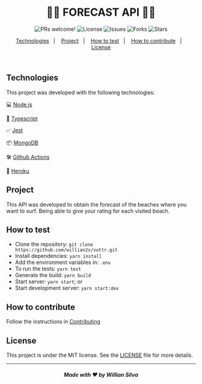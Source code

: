 <h1 align="center">
  🌊🌊 FORECAST API 🌊🌊
</h1>

<p align="center">
  <img
    src="https://img.shields.io/static/v1?label=PRs&message=welcome&color=217EEB&labelColor=000000"
    alt="PRs welcome!"
  />
  <img
    src="https://img.shields.io/static/v1?label=license&message=MIT&color=217EEB&labelColor=000000"
    alt="License"
  />
  <img
    src="https://img.shields.io/github/issues/willian2s/forecast-api?color=217EEB&&labelColor=000000"
    alt="Issues"
  />
  <img
    src="https://img.shields.io/github/forks/willian2s/forecast-api?color=217EEB&&labelColor=000000"
    alt="Forks"
  />
  <img
    src="https://img.shields.io/github/stars/willian2s/forecast-api?color=217EEB&&labelColor=000000"
    alt="Stars"
  />
</p>

<p align="center">
  <a href="#technologies">Technologies</a>&nbsp;&nbsp;&nbsp;|&nbsp;&nbsp;&nbsp;
  <a href="#project">Project</a>&nbsp;&nbsp;&nbsp;|&nbsp;&nbsp;&nbsp;
  <a href="#how-to-test">How to test</a>&nbsp;&nbsp;&nbsp;|&nbsp;&nbsp;&nbsp;
  <a href="#how-to-contribute">How to contribute</a>&nbsp;&nbsp;&nbsp;|&nbsp;&nbsp;&nbsp;
  <a href="#license">License</a>
</p>

<br>

## Technologies

This project was developed with the following technologies:

💻 [Node.js](https://nodejs.org/)

🧰 [Typescript](https://www.typescriptlang.org/)

✅ [Jest](https://jestjs.io/)

📦 [MongoDB](https://www.mongodb.com/)

🛠 [Github Actions](https://github.com/features/actions)

:electric_plug: [Heroku](https://www.heroku.com/home)

## Project

This API was developed to obtain the forecast of the beaches where you want to surf. Being able to give your rating for each visited beach.

## How to test

- Clone the repository: `git clone https://github.com/willian2s/vuttr.git`
- Install dependencies: `yarn install`
- Add the environment variables in: `.env`
- To run the tests: `yarn test`
- Generate the build: `yarn build`
- Start server: `yarn start`; or
- Start development server: `yarn start:dev`

## How to contribute

Follow the instructions in [Contributing](CONTRIBUTING.md)

## License

This project is under the MIT license. See the [LICENSE](LICENSE.md) file for more details.

---

<h5 align="center">Made with ♥ by Willian Silva</h5>

